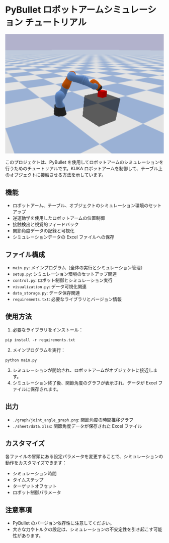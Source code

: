 # PyBullet ロボットアームシミュレーション チュートリアル

![シミュレーション実行画面](./image/simulation_screenshot.png)

このプロジェクトは、PyBullet を使用してロボットアームのシミュレーションを行うためのチュートリアルです。KUKA ロボットアームを制御して、テーブル上のオブジェクトに接触させる方法を示しています。

## 機能

- ロボットアーム、テーブル、オブジェクトのシミュレーション環境のセットアップ
- 逆運動学を使用したロボットアームの位置制御
- 接触検出と視覚的フィードバック
- 関節角度データの記録と可視化
- シミュレーションデータの Excel ファイルへの保存

## ファイル構成

- `main.py`: メインプログラム（全体の実行とシミュレーション管理）
- `setup.py`: シミュレーション環境のセットアップ関連
- `control.py`: ロボット制御とシミュレーション実行
- `visualization.py`: データ可視化関連
- `data_storage.py`: データ保存関連
- `requirements.txt`: 必要なライブラリとバージョン情報

## 使用方法

1. 必要なライブラリをインストール：

```
pip install -r requirements.txt
```

2. メインプログラムを実行：

```
python main.py
```

3. シミュレーションが開始され、ロボットアームがオブジェクトに接近します。
4. シミュレーション終了後、関節角度のグラフが表示され、データが Excel ファイルに保存されます。

## 出力

- `./graph/joint_angle_graph.png`: 関節角度の時間推移グラフ
- `./sheet/data.xlsx`: 関節角度データが保存された Excel ファイル

## カスタマイズ

各ファイルの冒頭にある設定パラメータを変更することで、シミュレーションの動作をカスタマイズできます：

- シミュレーション時間
- タイムステップ
- ターゲットオフセット
- ロボット制御パラメータ

## 注意事項

- PyBullet のバージョン依存性に注意してください。
- 大きな力やトルクの設定は、シミュレーションの不安定性を引き起こす可能性があります。
